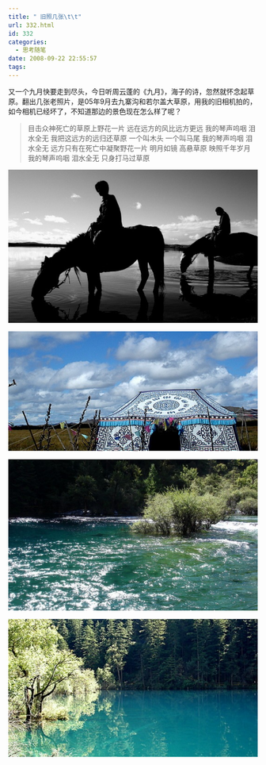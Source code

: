 ```yaml
---
title: " 旧照几张\t\t"
url: 332.html
id: 332
categories:
  - 思考随笔
date: 2008-09-22 22:55:57
tags:
---
```


又一个九月快要走到尽头，今日听周云蓬的《九月》，海子的诗，忽然就怀念起草原。翻出几张老照片，是05年9月去九寨沟和若尔盖大草原，用我的旧相机拍的，如今相机已经坏了，不知道那边的景色现在怎么样了呢？

> 目击众神死亡的草原上野花一片 远在远方的风比远方更远 我的琴声呜咽 泪水全无 我把这远方的远归还草原 一个叫木头 一个叫马尾 我的琴声呜咽 泪水全无 远方只有在死亡中凝聚野花一片 明月如镜 高悬草原 映照千年岁月 我的琴声呜咽 泪水全无 只身打马过草原

![饮水的马](../../images//2008/09/dsc00050.jpg)

![若尔盖草原](../../images//2008/09/dsc00040.jpg)

![九寨](../../images//2008/09/dsc00082.jpg)

![九寨](../../images//2008/09/dsc00090.jpg)